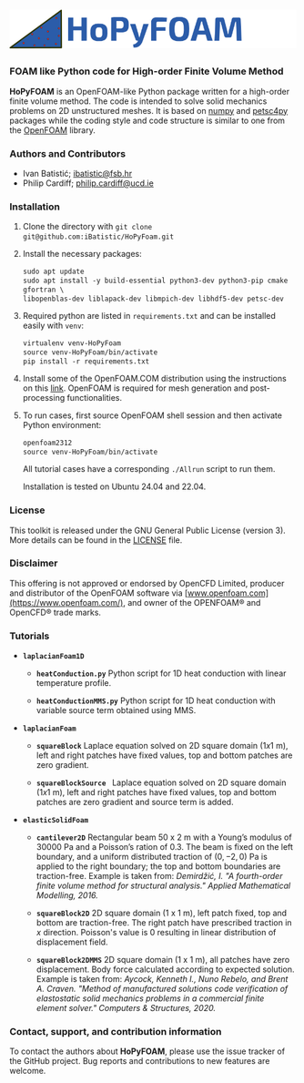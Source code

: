 # ![-](HoPyFOAMLogoName.png)
### FOAM like Python code for High-order Finite Volume Method

__HoPyFOAM__ is an OpenFOAM-like Python package written for a high-order finite volume method.
The code is intended to solve solid mechanics problems on 2D unstructured meshes.
It is based on [numpy](https://numpy.org/) and [petsc4py](https://petsc.org/release/petsc4py/) packages while the coding style and code structure
is similar to one from the [OpenFOAM](https://www.openfoam.com/) library.

### Authors and Contributors
- Ivan Batistić; [ibatistic@fsb.hr](ibatistic@fsb.hr)
- Philip Cardiff; [philip.cardiff@ucd.ie](philip.cardiff@ucd.ie)

### Installation

1. Clone the directory with `git clone git@github.com:iBatistic/HoPyFoam.git`
2. Install the necessary packages:
    ```
    sudo apt update
    sudo apt install -y build-essential python3-dev python3-pip cmake gfortran \
    libopenblas-dev liblapack-dev libmpich-dev libhdf5-dev petsc-dev
    ```
3. Required python are listed in `requirements.txt` and can be installed easily with `venv`:
    ```
    virtualenv venv-HoPyFoam
    source venv-HoPyFoam/bin/activate
    pip install -r requirements.txt
    ```

4. Install some of the OpenFOAM.COM distribution using the instructions on this [link](https://develop.openfoam.com/Development/openfoam/-/wikis/precompiled/debian). OpenFOAM is required for mesh generation and post-processing functionalities.

5. To run cases, first source OpenFOAM shell session and then activate Python environment:
    ```
    openfoam2312
    source venv-HoPyFoam/bin/activate
    ```
    All tutorial cases have a corresponding `./Allrun` script to run them.

    Installation is tested on Ubuntu 24.04 and 22.04.

### License

This toolkit is released under the GNU General Public License (version 3).
More details can be found in the [LICENSE](./LICENSE.txt) file.

### Disclaimer
This offering is not approved or endorsed by OpenCFD Limited,
producer and distributor of the OpenFOAM software via [www.openfoam.com](https://www.openfoam.com/),
and owner of the OPENFOAM® and OpenCFD® trade marks.

### Tutorials

- __`laplacianFoam1D`__

    - __`heatConduction.py`__
        Python script for 1D heat conduction with linear temperature profile.

    - __`heatConductionMMS.py`__
        Python script for 1D heat conduction with variable source term obtained using MMS.

- __`laplacianFoam`__

    - __`squareBlock`__
        Laplace equation solved on 2D square domain ($1 x 1$ m), left and right patches have fixed values, top and bottom patches are zero gradient.

    - __`squareBlockSource `__
        Laplace equation solved on 2D square domain ($1 x 1$ m), left and right patches have fixed values, top and bottom patches are zero gradient and source term is added.


 - __`elasticSolidFoam`__

    - __`cantilever2D`__
        Rectangular beam $50$ x $2$ m with a Young’s modulus of $30000$ Pa and a Poisson’s ration of $0.3$. The beam is fixed on the left boundary,
        and a uniform distributed traction of $(0,-2,0)$ Pa is applied to the right boundary; the top and bottom boundaries are traction-free.
        Example is taken from: _Demirdžić, I. "A fourth-order finite volume method for structural analysis." Applied Mathematical Modelling, 2016._

    - __`squareBlock2D`__
        2D square domain ($1$ x $1$ m), left patch fixed, top and bottom are traction-free. The right patch have prescribed traction in $x$ direction. Poisson's value is $0$ resulting in linear distribution of displacement field.

    - __`squareBlock2DMMS`__
        2D square domain ($1$ x $1$ m), all patches have zero displacement. Body force calculated according to expected solution.  Example is taken from:
        _Aycock, Kenneth I., Nuno Rebelo, and Brent A. Craven. "Method of manufactured solutions code verification of elastostatic solid mechanics problems in a commercial finite element solver."  Computers & Structures, 2020._


### Contact, support, and contribution information
To contact the authors about __HoPyFOAM__, please use the issue tracker of the GitHub project. Bug reports and contributions to new features are welcome.
